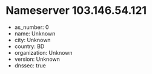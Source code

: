 # Nameserver 103.146.54.121

* as_number: 0
* name: Unknown
* city: Unknown
* country: BD
* organization: Unknown
* version: Unknown
* dnssec: true
